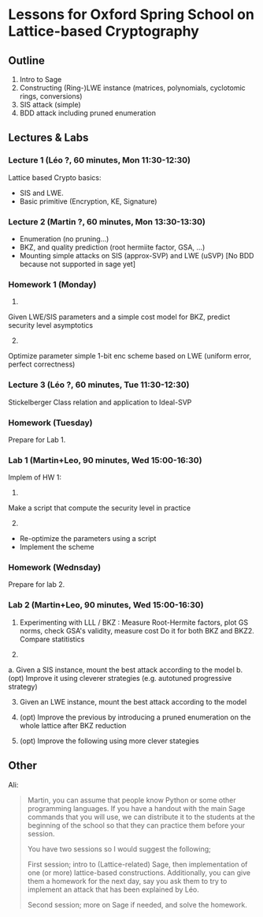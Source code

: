 # Lessons for Oxford Spring School on Lattice-based Cryptography

## Outline ##

1. Intro to Sage
2. Constructing (Ring-)LWE instance (matrices, polynomials, cyclotomic rings, conversions)
3. SIS attack (simple)
4. BDD attack including pruned enumeration

## Lectures & Labs ##

### Lecture 1 (Léo ?, 60 minutes, Mon 11:30-12:30)

Lattice based Crypto basics:
- SIS and LWE. 
- Basic primitive (Encryption, KE, Signature)

### Lecture 2 (Martin ?, 60 minutes, Mon 13:30-13:30)

- Enumeration (no pruning...)
- BKZ, and quality prediction (root hermiite factor, GSA, ...)
- Mounting simple attacks on SIS (approx-SVP) and LWE (uSVP) [No BDD because not supported in sage yet]

### Homework 1 (Monday)

1. 
Given LWE/SIS parameters and a simple cost model for BKZ, predict security level asymptotics

2. 
Optimize parameter simple 1-bit enc scheme based on LWE (uniform error, perfect correctness)


### Lecture 3 (Léo ?, 60 minutes, Tue 11:30-12:30)

Stickelberger Class relation and application to Ideal-SVP

### Homework (Tuesday)

Prepare for Lab 1.

### Lab 1 (Martin+Leo, 90 minutes, Wed 15:00-16:30)

Implem of HW 1:

1.
Make a script that compute the security level in practice

2.
- Re-optimize the parameters using a script
- Implement the scheme

### Homework (Wednsday)

Prepare for lab 2.

### Lab 2 (Martin+Leo, 90 minutes, Wed 15:00-16:30)

1. Experimenting with LLL / BKZ :
Measure Root-Hermite factors, plot GS norms, check GSA's validity, measure cost
Do it for both BKZ and BKZ2. Compare statitistics

2.
a. Given a SIS instance, mount the best attack according to the model
b. (opt) Improve it using cleverer strategies (e.g. autotuned progressive strategy)

3. Given an LWE instance, mount the best attack according to the model

4. (opt) Improve the previous by introducing a pruned enumeration on the whole lattice after BKZ reduction

5. (opt) Improve the following using more clever stategies


## Other ##

Ali:  
> Martin, you can assume that people know Python or some other programming languages. If you have a handout with the main Sage commands that you will use, we can distribute it to the students at the beginning of the school so that they can practice them before your session. 
>  
> You have two sessions so I would suggest the following;
>  
> First session; intro to (Lattice-related) Sage, then implementation of one (or more) lattice-based constructions. Additionally, you can give them a homework for the next day, say you ask them to try to implement an attack that has been explained by Léo.
>  
> Second session; more on Sage if needed, and solve the homework.
